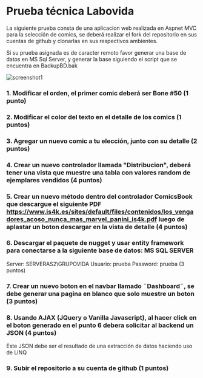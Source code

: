 ﻿# Prueba técnica Labovida
 
 La siguiente prueba consta de una aplicacion web realizada en Aspnet MVC para la selección de comics, se deberá realizar el fork del 
 repositorio en sus cuentas de github y clonarlas en sus respectivos ambientes.
 
 Si su prueba asignada es de caracter remoto favor generar una base de datos en MS Sql Server, y generar la base siguiendo el script que se encuentra en BackupBD.bak

![screenshot1](https://github.com/sarn1/example-aspnet-mvc/blob/master/screenshot1.png)

### 1. Modificar el orden, el primer comic deberá ser Bone #50 (1 punto) ###
### 2. Modificar el color del texto en el detalle de los comics (1 puntos) ###
### 3. Agregar un nuevo comic a tu elección, junto con su detalle (2 puntos) ###
### 4. Crear un nuevo controlador llamada "Distribucion", deberá tener una vista que muestre una tabla con valores random de ejemplares vendidos (4 puntos) ###
### 5. Crear un nuevo método dentro del controlador ComicsBook que descargue el siguiente PDF https://www.is4k.es/sites/default/files/contenidos/los_vengadores_acoso_nunca_mas_marvel_panini_is4k.pdf luego de aplastar un boton descargar en la vista de detalle (4 puntos) ###
### 6. Descargar el paquete de nugget y usar entity framework para conectarse a la siguiente base de datos: MS SQL SERVER ###
Server: SERVERAS2\GRUPOVIDA 
Usuario: prueba
Password: prueba (3 puntos) 
### 7. Crear un nuevo boton en el navbar llamado ¨Dashboard¨, se debe generar una pagina en blanco que solo muestre un boton (3 puntos) ###
### 8. Usando AJAX (JQuery o Vanilla Javascript), al hacer click en el boton generado en el punto 6 debera solicitar al backend un JSON (4 puntos) ###
Este JSON debe ser el resultado de una extracción de datos haciendo uso de LINQ
### 9. Subir el repositorio a su cuenta de github (1 puntos) ###
